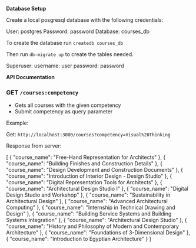 **Database Setup**

Create a local posgresql database with the following credentials:


User: postgres
Password: password
Database: courses_db

To create the database run `createdb courses_db`

Then run `db-migrate up` to create the tables needed.

Superuser:
username: user
password: password

**API Documentation**

### GET `/courses:competency`

* Gets all courses with the given competency
* Submit competency as query parameter

Example:

Get: `http://localhost:3000/courses?competency=Visual%20Thinking`

Response from server:

[
    {
        "course_name": "Free-Hand Representation for Architects"
    },
    {
        "course_name": "Building Finishes and Construction Details"
    },
    {
        "course_name": "Design Development and Construction Documents"
    },
    {
        "course_name": "Introduction of Interior Design - Design Studio"
    },
    {
        "course_name": "Digital Representation Tools for Architects"
    },
    {
        "course_name": "Architectural Design Studio I"
    },
    {
        "course_name": "Digital Design Studio and Workshop"
    },
    {
        "course_name": "Sustainability in Architectural Design"
    },
    {
        "course_name": "Advanced Architectural Computing"
    },
    {
        "course_name": "Internship in Technical Drawing and Design"
    },
    {
        "course_name": "Building Service Systems and Building Systems Integration"
    },
    {
        "course_name": "Architectural Design Studio"
    },
    {
        "course_name": "History and Philosophy of Modern and Contemporary Architecture"
    },
    {
        "course_name": "Foundations of 3-Dimensional Design"
    },
    {
        "course_name": "Introduction to Egyptian Architecture"
    }
]